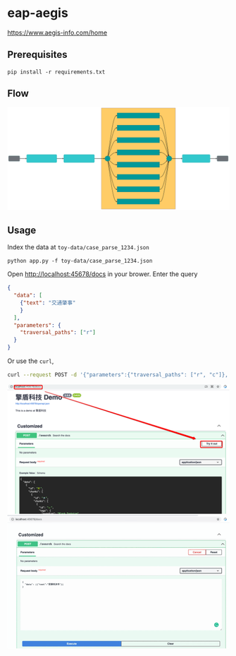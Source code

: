 # eap-aegis
https://www.aegis-info.com/home

## Prerequisites

```
pip install -r requirements.txt
```

## Flow

![index flow](.github/index.svg)

## Usage


Index the data at `toy-data/case_parse_1234.json`

```
python app.py -f toy-data/case_parse_1234.json
```

Open [http://localhost:45678/docs](http://localhost:45678/docs) in your brower. Enter the query

```json
{
  "data": [
    {"text": "交通肇事"
    }
  ],
  "parameters": {
    "traversal_paths": ["r"]
  }
}
```

Or use the `curl`,

```bash
curl --request POST -d '{"parameters":{"traversal_paths": ["r", "c"]}, "data": ["text": "交通肇事"]}' -H 'Content-Type: application/json' 'http://localhost:45678/search'
```
![](.github/restful.png)
![](.github/restful.gif)